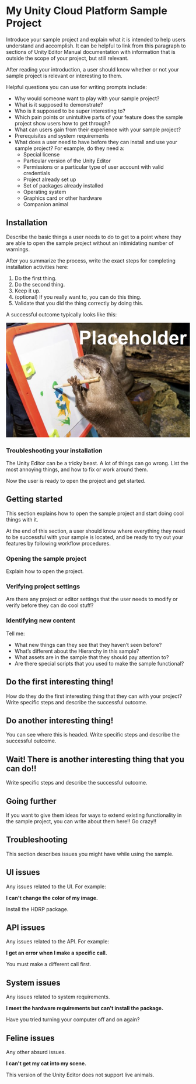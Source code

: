 # My Unity Cloud Platform Sample Project
Introduce your sample project and explain what it is intended to help users understand and accomplish. It can be helpful to link from this paragraph to sections of Unity Editor Manual documentation with information that is outside the scope of your project, but still relevant.

After reading your introduction, a user should know whether or not your sample project is relevant or interesting to them.

Helpful questions you can use for writing prompts include:

* Why would someone want to play with your sample project?
* What is it supposed to demonstrate?
* Who is it supposed to be super interesting to?
* Which pain points or unintuitive parts of your feature does the sample project show users how to get through?
* What can users gain from their experience with your sample project?
* Prerequisites and system requirements
* What does a user need to have before they can install and use your sample project? For example, do they need a:
	* Special license
	* Particular version of the Unity Editor
	* Permissions or a particular type of user account with valid credentials
	* Project already set up
	* Set of packages already installed
	* Operating system
	* Graphics card or other hardware
	* Companion animal

## Installation
Describe the basic things a user needs to do to get to a point where they are able to open the sample project without an intimidating number of warnings.

After you summarize the process, write the exact steps for completing installation activities here:

1. Do the first thing.
2. Do the second thing.
3. Keep it up.
4. (optional) If you really want to, you can do this thing.
5. Validate that you did the thing correctly by doing this.

A successful outcome typically looks like this:

![Successful placeholder](images/placeholder-success.png)

### Troubleshooting your installation

The Unity Editor can be a tricky beast. A lot of things can go wrong. List the most annoying things, and how to fix or work around them.

Now the user is ready to open the project and get started.

## Getting started

This section explains how to open the sample project and start doing cool things with it.

At the end of this section, a user should know where everything they need to be successful with your sample is located, and be ready to try out your features by following workflow procedures.

### Opening the sample project

Explain how to open the project.

### Verifying project settings

Are there any project or editor settings that the user needs to modify or verify before they can do cool stuff?

### Identifying new content
Tell me:

* What new things can they see that they haven’t seen before?
* What’s different about the Hierarchy in this sample?
* What assets are in the sample that they should pay attention to?
* Are there special scripts that you used to make the sample functional?

## Do the first interesting thing!

How do they do the first interesting thing that they can with your project? Write specific steps and describe the successful outcome.

## Do another interesting thing!

You can see where this is headed.  Write specific steps and describe the successful outcome.

## Wait! There is another interesting thing that you can do!!

Write specific steps and describe the successful outcome.

## Going further

If you want to give them ideas for ways to extend existing functionality in the sample project, you can write about them here!! Go crazy!!

## Troubleshooting

This section describes issues you might have while using the sample.

## UI issues
Any issues related to the UI. For example:

**I can't change the color of my image.**

Install the HDRP package.

## API issues
Any issues related to the API. For example:

**I get an error when I make a specific call.**

You must make a different call first.

## System issues
Any issues related to system requirements.

**I meet the hardware requirements but can't install the package.**

Have you tried turning your computer off and on again?

## Feline issues
Any other absurd issues.

**I can't get my cat into my scene.**

This version of the Unity Editor does not support live animals.
